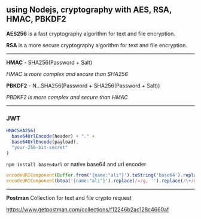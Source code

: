 ## using Nodejs, cryptography with AES, RSA, HMAC, PBKDF2


**AES256** is a fast cryptography algorithm for text and file encryption.

**RSA** is a more secure cryptography algorithm for text and file encryption.

---

**HMAC** - SHA256(Password + Salt) 

_HMAC is more complex and secure than SHA256_

**PBKDF2** - N...SHA256(Password + SHA256(Password + Salt)) 

_PBDKF2 is more complex and secure than HMAC_

---

### JWT
```javascript
HMACSHA256(
  base64UrlEncode(header) + "." +
  base64UrlEncode(payload), 
  "your-256-bit-secret"  
)
```
`npm install base64url` or native base64 and url encoder
```javascript
encodeURIComponent(Buffer.from('{name:"ali"}').toString('base64').replace(/=/g, '').replace(/\+/g, '-').replace(/\//g, '_'))
encodeURIComponent(btoa('{name:"ali"}').replace(/=/g, '').replace(/\+/g, '-').replace(/\//g, '_'))
```

---

**Postman** Collection for text and file crypto request

https://www.getpostman.com/collections/f12246b2ac128c4660af

